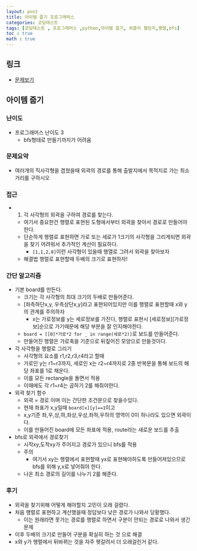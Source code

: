```yaml
---
layout: post
title: 아이템 줍기 프로그래머스
categories: 코딩테스트
tags: [코딩테스트 , 프로그래머스 ,python,아이템 줍기, 위클리 챌린지,행렬,bfs]
toc : true
math : true
---
```


## 링크
- [문제보기](https://programmers.co.kr/learn/courses/30/lessons/87694)

## 아이템 줍기

### 난이도
- 프로그래머스 난이도 3
  - bfs형태로 만들기까지가 어려움

### 문제요약
- 여러개의 직사각형을 겹쳤을때 외곽의 경로를 통해 출발지에서 목적지로 가는 최소거리를 구하시오


### 접근
- 1. 각 사각형의 외곽을 구하여 경로를 찾는다.
  - 여기서 중요한건 행렬로 표현된 도형에서부터 외곽을 찾아서 경로로 만들어야한다.
  - 단순하게 행렬로 표현하면 가로 또는 세로가 1크기의 사각형을 그리게되면 외곽을 찾기 어려워서 추가적인 계산이 필요하다.
    - `[1,1,2,8]`이런 사각형이 있을때 행열로 그려서 외곽을 찾아보자
  - 해결법 행렬로 표현할때 두배의 크기로 표현하자!


### 간단 알고리즘
- 기본 board를 만든다.
  - 크기는 각 사각형의 최대 크기의 두배로 만들어준다.
  - [좌측하단x,y, 우측상단x,y]라고 표현되어있지만 이를 행렬로 표현할때 x와 y의 관계를 주의하자
    - x는 가로정보를 y는 세로정보를 가진다, 행렬로 표현시 [세로정보][가로정보]순으로 가기때문에 해당 부분을 잘 인지해야한다.
  - `board = [[0]*가로*2 for _ in range(세로*2)]`로 보드를 만들어준다.
  - 만들어진 행렬은 가로축을 기준으로 뒤짚어진 모양으로 만들것이다.
- 각 사각형을 행렬로 그리기
  - 사각형의 요소를 r1,r2,r3,r4라고 할때
  - 가로인 y는 r1~r3까지, 세로인 x는 r2~r4까지로 2중 반복문을 통해 보드의 해당 좌표를 1로 채운다.
  - 이를 모든 rectangle을 돌면서 적용
  - 이때에도 각 r1~r4는 곱하기 2를 해줘야한다.
- 외곽 찾기 함수
  - 외곽 = 경로 이며 이는 간단한 조건문으로 찾을수있다.
  - 현재 좌표가 x,y일때 `board[x][y]==1`이고
  - x,y기준 좌,우,상,하,좌상,우상,좌하,우하의 영역이 0이 하나라도 있으면 외곽이다.
  - 이를 만들어진 board에 모든 좌표에 적용, route라는 새로운 보드를 추출
- bfs로 외곽에서 경로찾기
  - 시작xy,도착xy가 주어지고 경로가 있으니 bfs를 적용
  - 주의
    - 여기서 xy는 행렬에서 표현할때 yx로 표현해야하도록 만들어져있으므로 bfs를 위해 y,x로 넣어줘야 한다.
  - 나온 최소 경로의 길이를 나누기 2를 해준다.


### 후기
- 외곽을 찾기위해 어떻게 해야할지 고민이 오래 걸렸다.
- 처음 행렬로 표현하고 계산했을때 정답보다 낮은 경로가 나와서 당황했다.
  - 이는 원래라면 못가는 경로를 행렬로 하면서 구분이 안되는 경로로 나와서 생긴 문제
- 이후 두배의 크기로 만들어 구분을 확실히 하는 것 으로 해결
- x와 y가 행렬에서 뒤바뀌는 것을 자주 헷갈려서 더 오래걸린거 같다.


